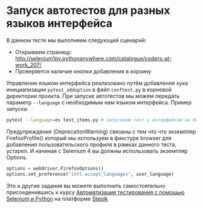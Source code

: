 # Запуск автотестов для разных языков интерфейса
В данном тесте мы выполняем следующий сценарий:
- Открываем страницу: http://selenium1py.pythonanywhere.com/catalogue/coders-at-work_207/
- Проверяется наличие кнопки добавления в корзину


Управление языком интерфейса реализовано путём добавления хука инициализации `pytest_addoption` в файл `conftest.py` в корневой директории проекта. 
При запуске автотестов мы можем передать параметр `--language` с необходимым нам языком интерфейса. 
Пример запуска:
```bash
pytest --language=es test_items.py # запускаем тест с интерфейсом на Испанском языке
```


Предупреждения (DeprecationWarning) связаны с тем что что экземпляр FirefoxProfile() который мы используем в фикстуре browser для добавления пользовательского профиля в рамках данного теста, устарел.
И начиная с Selenium 4 вы должны использовать экземпляр Options.
```py
options = webdriver.FirefoxOptions()
options.set_preference("intl.accept_languages", user_language)
```

Это и другие задания вы можете выполнить самостоятельно присоеденившись к курсу [Автоматизация тестирования с помощью Selenium и Python](https://stepik.org/course/575/promo) на платформе [Stepik](https://stepik.org/)